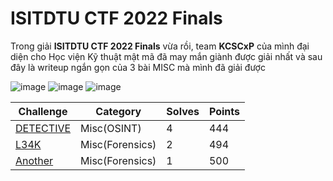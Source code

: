 # ISITDTU CTF 2022 Finals 
Trong giải **ISITDTU CTF 2022 Finals** vừa rồi, team **KCSCxP** của mình đại diện cho Học viện Kỹ thuật mật mã đã may mắn giành được giải nhất và sau đây là writeup ngắn gọn của 3 bài MISC mà mình đã giải được

![image](https://user-images.githubusercontent.com/75996090/208491756-8bd2db43-5c29-4ef6-a9cb-a1cfc1c442d3.png)
![image](https://user-images.githubusercontent.com/75996090/208493145-82bb6dce-0f0b-4afd-844f-271936bc5134.png)
![image](https://user-images.githubusercontent.com/75996090/208494138-a6dc9545-0a56-4cd0-8726-6c3fab66e162.png)

| Challenge                                                                           | Category         | Solves | Points |
|-------------------------------------------------------------------------------------|------------------|--------|--------|
| [DETECTIVE](https://github.com/bquanman/CTF-Writeup/blob/main/ISITDTU%20CTF%20Final%202022/DETECTIVE%20-%20Misc(OSINT)%20-%20ISITDTUCTF%20Final%202022.md)                                                                       | Misc(OSINT)      | 4      | 444    |
| [L34K](https://github.com/bquanman/CTF-Writeup/blob/main/ISITDTU%20CTF%20Final%202022/L34K%20-%20Misc(Forensics)%20-%20ISITDTUCTF%20Final%202022.md)                                                                            | Misc(Forensics)  | 2      | 494    |
| [Another](https://github.com/bquanman/CTF-Writeup/blob/main/ISITDTU%20CTF%20Final%202022/Another%20-%20Misc(Forensics)%20-%20ISITDTUCTF%20Final%202022.md)                                                                         | Misc(Forensics)  | 1      | 500    |

